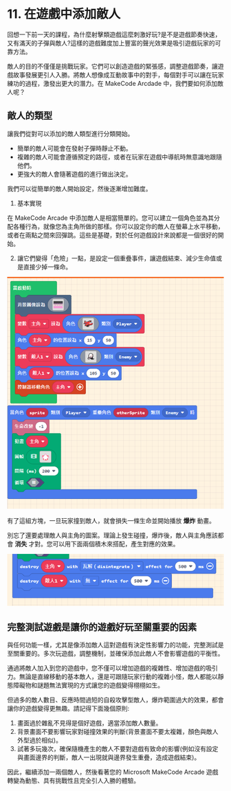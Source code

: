 # 11. 在遊戲中添加敵人

回想一下前一天的課程，為什麼射擊類遊戲這麼刺激好玩?是不是遊戲節奏快速，又有滿天的子彈與敵人?這樣的遊戲難度加上豐富的聲光效果是吸引遊戲玩家的可靠方法。


敵人的目的不僅僅是挑戰玩家。它們可以創造遊戲的緊張感，調整遊戲節奏，讓遊戲故事發展更引人入勝。將敵人想像成互動故事中的對手，每個對手可以讓在玩家練功的過程，激發出更大的潛力。在 MakeCode Arcdade 中，我們要如何添加敵人呢？

## 敵人的類型

讓我們從對可以添加的敵人類型進行分類開始。

* 簡單的敵人可能會在發射子彈時靜止不動。
* 複雜的敵人可能會遵循預定的路徑，或者在玩家在遊戲中導航時無意識地跟隨他們。
* 更強大的敵人會隨著遊戲的進行做出決定。
 
我們可以從簡單的敵人開始設定，然後逐漸增加難度。

1. 基本實現

在 MakeCode Arcade 中添加敵人是相當簡單的。您可以建立一個角色並為其分配各種行為，就像您為主角所做的那樣。你可以設定你的敵人在螢幕上水平移動，或者在兩點之間來回彈跳。這些是基礎，對於任何遊戲設計來說都是一個很好的開始。

2. 讓它們變得「危險」一點，是設定一個重疊事件，讓遊戲結束、減少生命值或是直接少掉一條命。

![](/img/11/arcade11_01.png)


有了這組方塊，一旦玩家撞到敵人，就會損失一條生命並開始播放 **爆炸** 動畫。

別忘了還要處理敵人與主角的圖案。理論上發生碰撞，爆炸後，敵人與主角應該都會 **消失** 才對。您可以用下面兩個積木來搭配，產生對應的效果。

![](/img/11/arcade11_02.png)


## 完整測試遊戲是讓你的遊戲好玩至關重要的因素

與任何功能一樣，尤其是像添加敵人這對遊戲有決定性影響力的功能，完整測試是至關重要的。多次玩遊戲，調整機制，並確保添加此敵人不會影響遊戲的平衡性。

通過將敵人加入到您的遊戲中，您不僅可以增加遊戲的複雜性、增加遊戲的吸引力。無論是直線移動的基本敵人，還是可跟隨玩家行動的複雜小怪，敵人都能以靜態障礙物和謎題無法實現的方式讓您的遊戲變得栩栩如生。

但過多的敵人數目、反應時間過短的自殺攻擊型敵人，爆炸範圍過大的效果，都會讓你的遊戲變得更無趣。請記得下面幾個原則:

1. 畫面過於雜亂不見得是個好遊戲，適當添加敵人數量。
2. 背景畫面不要影響玩家對碰撞效果的判斷(背景畫面不要太複雜，顏色與敵人外型過於相似)。
3. 試著多玩幾次，確保隨機產生的敵人不要對遊戲有致命的影響(例如沒有設定與畫面邊界的判斷，敵人一出現就與邊界發生重疊，造成遊戲結束)。

因此，繼續添加一兩個敵人，然後看著您的 Microsoft MakeCode Arcade 遊戲轉變為動態、具有挑戰性且完全引人入勝的體驗。
